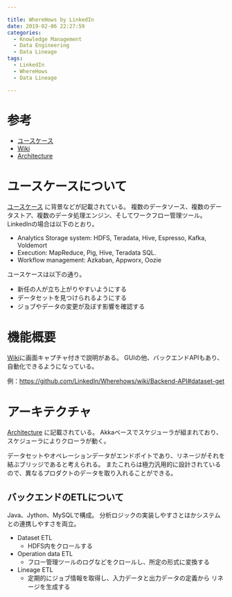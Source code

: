 ```yaml
---

title: WhereHows by LinkedIn
date: 2019-02-06 22:27:59
categories:
  - Knowledge Management
  - Data Engineering
  - Data Lineage
tags:
  - LinkedIn
  - WhereHows
  - Data Lineage

---
```


# 参考

* [ユースケース]
* [Wiki]
* [Architecture] 

[ユースケース]: https://github.com/linkedin/WhereHows/blob/master/wherehows-docs/use-cases.md
[Wiki]: https://github.com/LinkedIn/Wherehows/wiki
[Architecture]: https://github.com/linkedin/WhereHows/blob/master/wherehows-docs/architecture.md

# ユースケースについて

[ユースケース] に背景などが記載されている。
複数のデータソース、複数のデータストア、複数のデータ処理エンジン、そしてワークフロー管理ツール。
LinkedInの場合は以下のとおり。

* Analytics Storage system: HDFS, Teradata, Hive, Espresso, Kafka, Voldemort
* Execution: MapReduce, Pig, Hive, Teradata SQL.
* Workflow management: Azkaban, Appworx, Oozie

ユースケースは以下の通り。

* 新任の人が立ち上がりやすいようにする
* データセットを見つけられるようにする
* ジョブやデータの変更が及ぼす影響を確認する

# 機能概要

[Wiki]に画面キャプチャ付きで説明がある。
GUIの他、バックエンドAPIもあり、自動化できるようになっている。

例：https://github.com/LinkedIn/Wherehows/wiki/Backend-API#dataset-get

# アーキテクチャ

[Architecture] に記載されている。
Akkaベースでスケジューラが組まれており、スケジューラによりクローラが動く。

データセットやオペレーションデータがエンドポイトであり、リネージがそれを結ぶブリッジであると考えられる。
またこれらは極力汎用的に設計されているので、異なるプロダクトのデータを取り入れることができる。

## バックエンドのETLについて

Java、Jython、MySQLで構成。
分析ロジックの実装しやすさとほかシステムとの連携しやすさを両立。

* Dataset ETL
  * HDFS内をクロールする
* Operation data ETL
  * フロー管理ツールのログなどをクロールし、所定の形式に変換する
* Lineage ETL
  * 定期的にジョブ情報を取得し、入力データと出力データの定義から
    リネージを生成する
